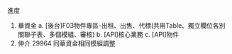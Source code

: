 進度

1. 華資金 
   a. [後台]F03物件專區-出租、出售、代標(共用Table、獨立欄位各別關聯子表、多個模組、審核)
   b. [API]核心業務
   c. [API]物件
2. 仲介 29964 同華資金相同模組調整
